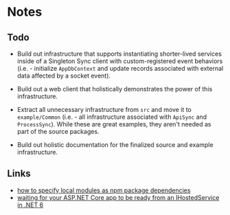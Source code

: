 # Notes

## Todo

* Build out infrastructure that supports instantiating shorter-lived services inside of a Singleton Sync client with custom-registered event behaviors (i.e. - initialize `AppDbContext` and update records associated with external data affected by a socket event).

* Build out a web client that holistically demonstrates the power of this infrastructure.

* Extract all unnecessary infrastructure from `src` and move it to `example/Common` (i.e. - all infrastructure associated with `ApiSync` and `ProcessSync`). While these are great examples, they aren't needed as part of the source packages.

* Build out holistic documentation for the finalized source and example infrastructure.

## Links

* [how to specify local modules as npm package dependencies](https://stackoverflow.com/a/38417065/3971984)
* [waiting for your ASP.NET Core app to be ready from an IHostedService in .NET 6](https://andrewlock.net/finding-the-urls-of-an-aspnetcore-app-from-a-hosted-service-in-dotnet-6/)